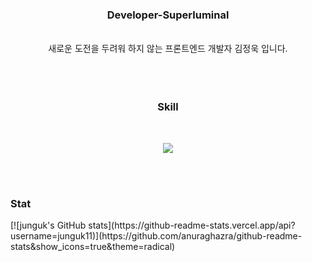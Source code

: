 <div align='center'>
  <div>
    <h3>Developer-Superluminal</h3>
  <br/>
   새로운 도전을 두려워 하지 않는 프론트엔드 개발자 김정욱 입니다.
  <br/>
  <br/>
  </div>
<br/><br/>
<h3>Skill</h3>
  <br/>
  <p align="center">
    <a href="https://skillicons.dev">
      <img src="https://skillicons.dev/icons?i=html,js,react,typescript,redux,git,py,vscode,ai" />
    </a>
  </p>
</div>
<br/>
<br/>
<h3>Stat</h3>
[![junguk's GitHub stats](https://github-readme-stats.vercel.app/api?username=junguk11)](https://github.com/anuraghazra/github-readme-stats&show_icons=true&theme=radical)
